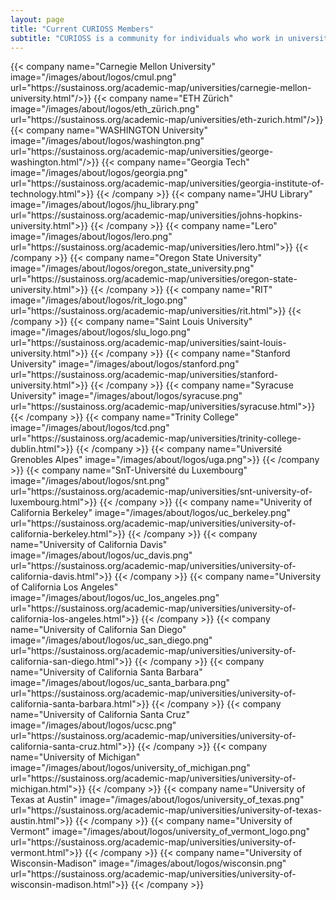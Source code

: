 ```yaml
---
layout: page
title: "Current CURIOSS Members"
subtitle: "CURIOSS is a community for individuals who work in university and research institution OSPOs. The following institutions are represented in CURIOSS."
---
```

  <div class="container">
    <div class="row justify-content-center">
      {{< company name="Carnegie Mellon University" image="/images/about/logos/cmul.png" url="https://sustainoss.org/academic-map/universities/carnegie-mellon-university.html"/>}}
      {{< company name="ETH Zürich" image="/images/about/logos/eth_zürich.png" url="https://sustainoss.org/academic-map/universities/eth-zurich.html"/>}}
      {{< company name="WASHINGTON University" image="/images/about/logos/washington.png" url="https://sustainoss.org/academic-map/universities/george-washington.html"/>}}
      {{< company name="Georgia Tech" image="/images/about/logos/georgia.png" url="https://sustainoss.org/academic-map/universities/georgia-institute-of-technology.html">}}
      {{< /company >}}
      {{< company name="JHU Library" image="/images/about/logos/jhu_library.png" url="https://sustainoss.org/academic-map/universities/johns-hopkins-university.html">}}
      {{< /company >}}
      {{< company name="Lero" image="/images/about/logos/lero.png" url="https://sustainoss.org/academic-map/universities/lero.html">}}
      {{< /company >}}
      {{< company name="Oregon State University" image="/images/about/logos/oregon_state_university.png" url="https://sustainoss.org/academic-map/universities/oregon-state-university.html">}}
      {{< /company >}}
      {{< company name="RIT" image="/images/about/logos/rit_logo.png" url="https://sustainoss.org/academic-map/universities/rit.html">}}
      {{< /company >}}
      {{< company name="Saint Louis University" image="/images/about/logos/slu_logo.png" url="https://sustainoss.org/academic-map/universities/saint-louis-university.html">}}
      {{< /company >}}
      {{< company name="Stanford University" image="/images/about/logos/stanford.png" url="https://sustainoss.org/academic-map/universities/stanford-university.html">}}
      {{< /company >}}
      {{< company name="Syracuse University" image="/images/about/logos/syracuse.png" url="https://sustainoss.org/academic-map/universities/syracuse.html">}}
      {{< /company >}}
      {{< company name="Trinity College" image="/images/about/logos/tcd.png" url="https://sustainoss.org/academic-map/universities/trinity-college-dublin.html">}}
      {{< /company >}}
      {{< company name="Université Grenobles Alpes" image="/images/about/logos/uga.png">}}
      {{< /company >}}
      {{< company name="SnT-Université du Luxembourg" image="/images/about/logos/snt.png" url="https://sustainoss.org/academic-map/universities/snt-university-of-luxembourg.html">}}
      {{< /company >}}
      {{< company name="Univerity of California Berkeley" image="/images/about/logos/uc_berkeley.png" url="https://sustainoss.org/academic-map/universities/university-of-california-berkeley.html">}}
      {{< /company >}}
      {{< company name="University of California Davis" image="/images/about/logos/uc_davis.png" url="https://sustainoss.org/academic-map/universities/university-of-california-davis.html">}}
      {{< /company >}}
      {{< company name="University of California Los Angeles" image="/images/about/logos/uc_los_angeles.png" url="https://sustainoss.org/academic-map/universities/university-of-california-los-angeles.html">}}
      {{< /company >}}
      {{< company name="University of California San Diego" image="/images/about/logos/uc_san_diego.png" url="https://sustainoss.org/academic-map/universities/university-of-california-san-diego.html">}}
      {{< /company >}}
      {{< company name="University of California Santa Barbara" image="/images/about/logos/uc_santa_barbara.png" url="https://sustainoss.org/academic-map/universities/university-of-california-santa-barbara.html">}}
      {{< /company >}}
      {{< company name="University of California Santa Cruz" image="/images/about/logos/ucsc.png" url="https://sustainoss.org/academic-map/universities/university-of-california-santa-cruz.html">}}
      {{< /company >}} 
      {{< company name="University of Michigan" image="/images/about/logos/university_of_michigan.png" url="https://sustainoss.org/academic-map/universities/university-of-michigan.html">}}
      {{< /company >}}
      {{< company name="University of Texas at Austin" image="/images/about/logos/university_of_texas.png" url="https://sustainoss.org/academic-map/universities/university-of-texas-austin.html">}}
      {{< /company >}}
      {{< company name="University of Vermont" image="/images/about/logos/university_of_vermont_logo.png" url="https://sustainoss.org/academic-map/universities/university-of-vermont.html">}}
      {{< /company >}}
      {{< company name="University of Wisconsin-Madison" image="/images/about/logos/wisconsin.png" url="https://sustainoss.org/academic-map/universities/university-of-wisconsin-madison.html">}}
      {{< /company >}}
    </div>
  </div>
